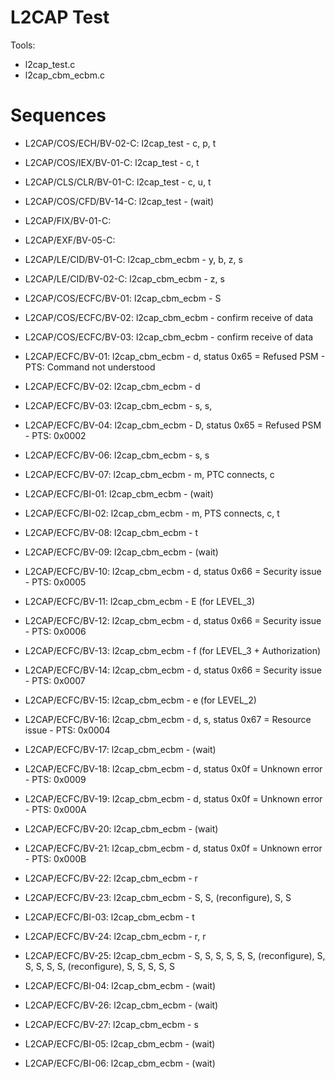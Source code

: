 # L2CAP Test

Tools:
- l2cap_test.c
- l2cap_cbm_ecbm.c

# Sequences
- L2CAP/COS/ECH/BV-02-C: l2cap_test - c, p, t
- L2CAP/COS/IEX/BV-01-C: l2cap_test - c, t
- L2CAP/CLS/CLR/BV-01-C: l2cap_test - c, u, t
- L2CAP/COS/CFD/BV-14-C: l2cap_test - (wait)
  
- L2CAP/FIX/BV-01-C:
- L2CAP/EXF/BV-05-C:

- L2CAP/LE/CID/BV-01-C: l2cap_cbm_ecbm - y, b, z, s
- L2CAP/LE/CID/BV-02-C: l2cap_cbm_ecbm - z, s

- L2CAP/COS/ECFC/BV-01: l2cap_cbm_ecbm - S
- L2CAP/COS/ECFC/BV-02: l2cap_cbm_ecbm - confirm receive of data
- L2CAP/COS/ECFC/BV-03: l2cap_cbm_ecbm - confirm receive of data
- L2CAP/ECFC/BV-01: l2cap_cbm_ecbm - d, status 0x65 = Refused PSM - PTS: Command not understood
- L2CAP/ECFC/BV-02: l2cap_cbm_ecbm - d
- L2CAP/ECFC/BV-03: l2cap_cbm_ecbm - s, s,
- L2CAP/ECFC/BV-04: l2cap_cbm_ecbm - D, status 0x65 = Refused PSM - PTS: 0x0002
- L2CAP/ECFC/BV-06: l2cap_cbm_ecbm - s, s
- L2CAP/ECFC/BV-07: l2cap_cbm_ecbm - m, PTC connects, c
- L2CAP/ECFC/BI-01: l2cap_cbm_ecbm - (wait)
- L2CAP/ECFC/BI-02: l2cap_cbm_ecbm - m, PTS connects, c, t
- L2CAP/ECFC/BV-08: l2cap_cbm_ecbm - t
- L2CAP/ECFC/BV-09: l2cap_cbm_ecbm - (wait)
- L2CAP/ECFC/BV-10: l2cap_cbm_ecbm - d, status 0x66 = Security issue - PTS: 0x0005
- L2CAP/ECFC/BV-11: l2cap_cbm_ecbm - E (for LEVEL_3)
- L2CAP/ECFC/BV-12: l2cap_cbm_ecbm - d, status 0x66 = Security issue - PTS: 0x0006
- L2CAP/ECFC/BV-13: l2cap_cbm_ecbm - f (for LEVEL_3 + Authorization)
- L2CAP/ECFC/BV-14: l2cap_cbm_ecbm - d, status 0x66 = Security issue - PTS: 0x0007
- L2CAP/ECFC/BV-15: l2cap_cbm_ecbm - e (for LEVEL_2)
- L2CAP/ECFC/BV-16: l2cap_cbm_ecbm - d, s, status 0x67 = Resource issue - PTS: 0x0004
- L2CAP/ECFC/BV-17: l2cap_cbm_ecbm - (wait)
- L2CAP/ECFC/BV-18: l2cap_cbm_ecbm - d, status 0x0f = Unknown error - PTS: 0x0009
- L2CAP/ECFC/BV-19: l2cap_cbm_ecbm - d, status 0x0f = Unknown error - PTS: 0x000A 
- L2CAP/ECFC/BV-20: l2cap_cbm_ecbm - (wait)
- L2CAP/ECFC/BV-21: l2cap_cbm_ecbm - d, status 0x0f = Unknown error - PTS: 0x000B
- L2CAP/ECFC/BV-22: l2cap_cbm_ecbm - r
- L2CAP/ECFC/BV-23: l2cap_cbm_ecbm - S, S, (reconfigure), S, S
- L2CAP/ECFC/BI-03: l2cap_cbm_ecbm - t
- L2CAP/ECFC/BV-24: l2cap_cbm_ecbm - r, r
- L2CAP/ECFC/BV-25: l2cap_cbm_ecbm - S, S, S, S, S, S, (reconfigure), S, S, S, S, S, (reconfigure), S, S, S, S, S
- L2CAP/ECFC/BI-04: l2cap_cbm_ecbm - (wait)
- L2CAP/ECFC/BV-26: l2cap_cbm_ecbm - (wait)
- L2CAP/ECFC/BV-27: l2cap_cbm_ecbm - s
- L2CAP/ECFC/BI-05: l2cap_cbm_ecbm - (wait)
- L2CAP/ECFC/BI-06: l2cap_cbm_ecbm - (wait)

